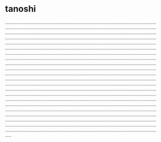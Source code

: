 # tanoshi

.............................................................................................................................................................................................................................................................................................................................................................................................................................................................................................................................................................................................................................................................................................................................................................................................................................................................................................................................................................................................................................................................................................................................................................................................................................................................................................................................................................................................................................................................................................................................................................................................................................................................................................................................................................................................................................................................................................................................................................................................................................................................................................................................................................................................................................................................................................................................................................................................................................................................................................................................................................................................................................................................................................................................................................................................................................................